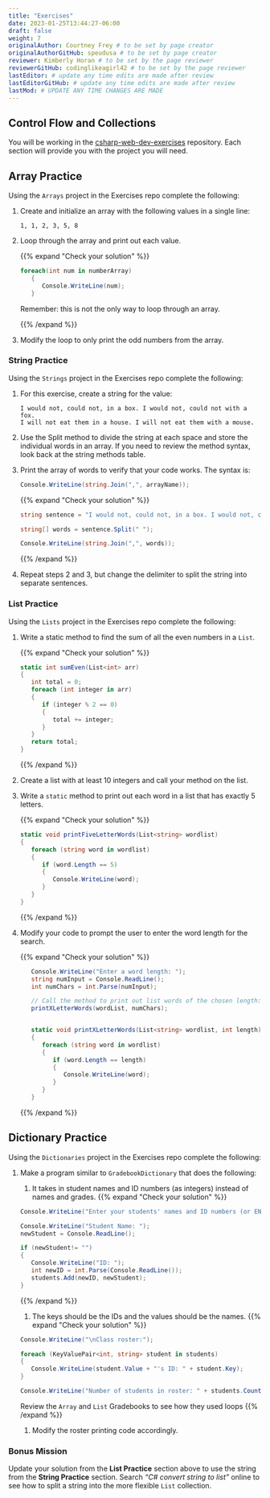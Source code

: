 ```yaml
---
title: "Exercises"
date: 2023-01-25T13:44:27-06:00
draft: false
weight: 7
originalAuthor: Courtney Frey # to be set by page creator
originalAuthorGitHub: speudusa # to be set by page creator
reviewer: Kimberly Horan # to be set by the page reviewer
reviewerGitHub: codinglikeagirl42 # to be set by the page reviewer
lastEditor: # update any time edits are made after review
lastEditorGitHub: # update any time edits are made after review
lastMod: # UPDATE ANY TIME CHANGES ARE MADE
---
```


## Control Flow and Collections

You will be working in the [csharp-web-dev-exercises](https://github.com/LaunchCodeEducation/csharp-web-dev-exercises) repository.  Each section will provide you with the project you will need. 

## Array Practice
Using the `Arrays` project in the Exercises repo complete the following:

1. Create and initialize an array with the following values in a single line:

   ```
   1, 1, 2, 3, 5, 8
   ```

1. Loop through the array and print out each value.

   {{% expand "Check your solution" %}} 

   ```csharp
   foreach(int num in numberArray)
      {
         Console.WriteLine(num);
      }
   ```

   Remember: this is not the only way to loop through an array.

   {{% /expand %}}

1. Modify the loop to only print the odd numbers from the array.


### String Practice
Using the `Strings` project in the Exercises repo complete the following:

1. For this exercise, create a string for the value:

   ```
   I would not, could not, in a box. I would not, could not with a fox.
   I will not eat them in a house. I will not eat them with a mouse.
   ```

1. Use the Split method to divide the string at each space and store the individual words in an array. If you need to review the method syntax, look back at the string methods table.
 
1. Print the array of words to verify that your code works. The syntax is:

   ```csharp
   Console.WriteLine(string.Join(",", arrayName));
   ```

   {{% expand "Check your solution" %}}
   ```csharp
   string sentence = "I would not, could not, in a box. I would not, could not with a fox. I will not eat them in a house. I will not eat them with a mouse.";
   
   string[] words = sentence.Split(" ");
   
   Console.WriteLine(string.Join(",", words));
   ```
   {{% /expand %}}  

1. Repeat steps 2 and 3, but change the delimiter to split the string into separate sentences.




### List Practice
Using the `Lists` project in the Exercises repo complete the following:

1. Write a static method to find the sum of all the even numbers in a `List`.

   {{% expand "Check your solution" %}}

   ```csharp
   static int sumEven(List<int> arr)
   {
      int total = 0;
      foreach (int integer in arr)
      {
         if (integer % 2 == 0)
         {
            total += integer;
         }
      }
      return total;
   }
   ``` 
   {{% /expand %}}

1. Create a list with at least 10 integers and call your method on the list.

1. Write a `static` method to print out each word in a list that has exactly 5 letters.

   {{% expand "Check your solution" %}}
   ```csharp
   static void printFiveLetterWords(List<string> wordlist)
   {
      foreach (string word in wordlist)
      {
         if (word.Length == 5)
         {
            Console.WriteLine(word);
         }
      }
   }
   ``` 
   {{% /expand %}}

1. Modify your code to prompt the user to enter the word length for the search.

   {{% expand "Check your solution" %}}
   ```csharp
      Console.WriteLine("Enter a word length: ");
      string numInput = Console.ReadLine();
      int numChars = int.Parse(numInput);

      // Call the method to print out list words of the chosen length:
      printXLetterWords(wordList, numChars);


      static void printXLetterWords(List<string> wordlist, int length)
      {
         foreach (string word in wordlist)
         {
            if (word.Length == length)
            {
               Console.WriteLine(word);
            }
         }
      }
   ```
   {{% /expand %}}

## Dictionary Practice
Using the `Dictionaries` project in the Exercises repo complete the following:

1. Make a program similar to `GradebookDictionary` that does the following:
   
   1. It takes in student names and ID numbers (as integers) instead of names and grades.
   {{% expand "Check your solution" %}}
   ```csharp
   Console.WriteLine("Enter your students' names and ID numbers (or ENTER to finish):");

   Console.WriteLine("Student Name: ");
   newStudent = Console.ReadLine();

   if (newStudent!= "")
   {
      Console.WriteLine("ID: ");
      int newID = int.Parse(Console.ReadLine());
      students.Add(newID, newStudent);
   }
   ```
   {{% /expand %}}

   1. The keys should be the IDs and the values should be the names.
   {{% expand "Check your solution" %}}
   ```csharp
   Console.WriteLine("\nClass roster:");

   foreach (KeyValuePair<int, string> student in students)
   {
      Console.WriteLine(student.Value + "'s ID: " + student.Key);
   }

   Console.WriteLine("Number of students in roster: " + students.Count);
   ```
   Review the `Array` and `List` Gradebooks to see how they used loops
   {{% /expand %}}

   1. Modify the roster printing code accordingly.

### Bonus Mission
Update your solution from the **List Practice** section above to use the string from the **String Practice** section. Search *“C# convert string to list”* online to see how to split a string into the more flexible `List` collection.